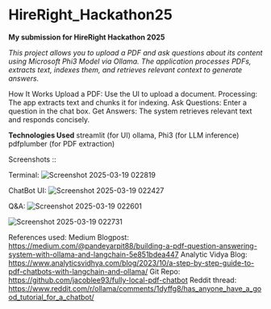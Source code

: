 # HireRight_Hackathon25
**My submission for HireRight Hackathon 2025**

*This project allows you to upload a PDF and ask questions about its content using Microsoft Phi3 Model via Ollama. The application processes PDFs, extracts text, indexes them, and retrieves relevant context to generate answers.*

How It Works
Upload a PDF: Use the UI to upload a document.
Processing: The app extracts text and chunks it for indexing.
Ask Questions: Enter a question in the chat box.
Get Answers: The system retrieves relevant text and responds concisely.

**Technologies Used**
streamlit (for UI)
ollama, Phi3 (for LLM inference)
pdfplumber (for PDF extraction)


Screenshots ::

Terminal:
![Screenshot 2025-03-19 022819](https://github.com/user-attachments/assets/7329a7e4-fe02-4b84-af04-cf9a908675be)

ChatBot UI:
![Screenshot 2025-03-19 022427](https://github.com/user-attachments/assets/42ee8e22-d69a-4ba2-b228-c331122a3cf0)

Q&A:
![Screenshot 2025-03-19 022601](https://github.com/user-attachments/assets/313fc1b9-0be1-4ddb-8188-84f5fe40a2d1)

![Screenshot 2025-03-19 022731](https://github.com/user-attachments/assets/7eaf69df-4fbd-427f-a143-fbf68044581b)


References used:
Medium Blogpost: https://medium.com/@pandeyarpit88/building-a-pdf-question-answering-system-with-ollama-and-langchain-5e851bdea447
Analytic Vidya Blog: https://www.analyticsvidhya.com/blog/2023/10/a-step-by-step-guide-to-pdf-chatbots-with-langchain-and-ollama/
Git Repo: https://github.com/jacoblee93/fully-local-pdf-chatbot
Reddit thread: https://www.reddit.com/r/ollama/comments/1dyffg8/has_anyone_have_a_good_tutorial_for_a_chatbot/

